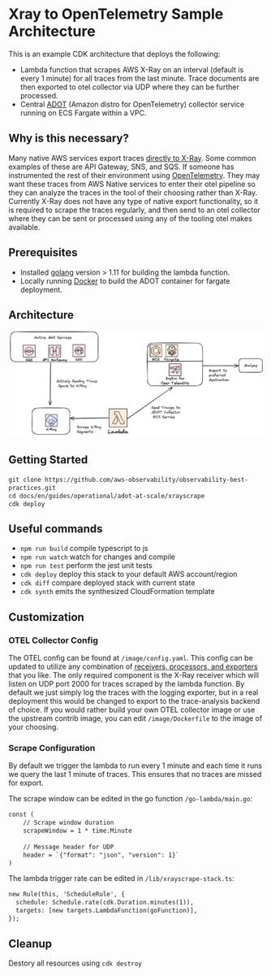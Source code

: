 # Xray to OpenTelemetry Sample Architecture

This is an example CDK architecture that deploys the following:

- Lambda function that scrapes AWS X-Ray on an interval (default is every 1 minute) for all traces from the last minute. Trace documents are then exported to otel collector via UDP where they can be further processed.
- Central [ADOT](https://aws-otel.github.io/docs/introduction) (Amazon distro for OpenTelemetry) collector service running on ECS Fargate within a VPC.

## Why is this necessary?

Many native AWS services export traces [directly to X-Ray](https://docs.aws.amazon.com/xray/latest/devguide/xray-services.html). Some common examples of these are API Gateway, SNS, and SQS. If someone has instrumented the rest of their environment using [OpenTelemetry](https://opentelemetry.io/docs/). They may want these traces from AWS Native services to enter their otel pipeline so they can analyze the traces in the tool of their choosing rather than X-Ray. Currently X-Ray does not have any type of native export functionality, so it is required to scrape the traces regularly, and then send to an otel collector where they can be sent or processed using any of the tooling otel makes available.

## Prerequisites

- Installed [golang](https://go.dev/) version > 1.11 for building the lambda function.
- Locally running [Docker](https://www.docker.com/) to build the ADOT container for fargate deployment.

## Architecture

![image](../../../../images/xray-adot-scrape.png)

## Getting Started
```
git clone https://github.com/aws-observability/observability-best-practices.git
cd docs/en/guides/operational/adot-at-scale/xrayscrape
cdk deploy
```

## Useful commands

* `npm run build`   compile typescript to js
* `npm run watch`   watch for changes and compile
* `npm run test`    perform the jest unit tests
* `cdk deploy`      deploy this stack to your default AWS account/region
* `cdk diff`        compare deployed stack with current state
* `cdk synth`       emits the synthesized CloudFormation template

## Customization

### OTEL Collector Config

The OTEL config can be found at `/image/config.yaml`. This config can be updated to utilize any combination of [receivers, processors, and exporters](https://github.com/aws-observability/aws-otel-collector) that you like. The only required component is the X-Ray receiver which will listen on UDP port 2000 for traces scraped by the lambda function. By default we just simply log the traces with the logging exporter, but in a real deployment this would be changed to export to the trace-analysis backend of choice. If you would rather build your own OTEL collector image or use the upstream contrib image, you can edit `/image/Dockerfile` to the image of your choosing.

### Scrape Configuration

By default we trigger the lambda to run every 1 minute and each time it runs we query the last 1 minute of traces. This ensures that no traces are missed for export.

The scrape window can be edited in the go function `/go-lambda/main.go`:

```
const (
	// Scrape window duration
	scrapeWindow = 1 * time.Minute

	// Message header for UDP
	header = `{"format": "json", "version": 1}`
)
```

The lambda trigger rate can be edited in `/lib/xrayscrape-stack.ts`:

```
new Rule(this, 'ScheduleRule', {
  schedule: Schedule.rate(cdk.Duration.minutes(1)),
  targets: [new targets.LambdaFunction(goFunction)],
});
```

## Cleanup

Destory all resources using `cdk destroy`
